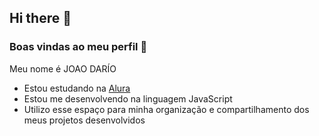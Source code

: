 ## Hi there 👋

### Boas vindas ao meu perfil 💙

Meu nome é JOAO DARÍO 

- Estou estudando na [Alura](https://www.alura.com.br)
- Estou me desenvolvendo na linguagem JavaScript
- Utilizo esse espaço para minha organização e compartilhamento dos meus projetos desenvolvidos

